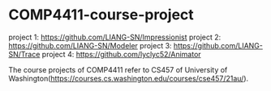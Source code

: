 # COMP4411-course-project
project 1: https://github.com/LIANG-SN/Impressionist
project 2: https://github.com/LIANG-SN/Modeler
project 3: https://github.com/LIANG-SN/Trace
project 4: https://github.com/lyclyc52/Animator

The course projects of COMP4411 refer to CS457 of University of Washington(https://courses.cs.washington.edu/courses/cse457/21au/).
